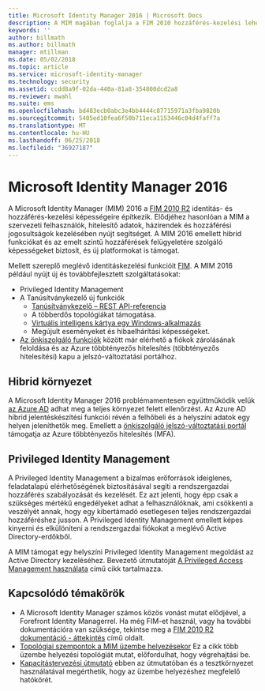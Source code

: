 ```yaml
---
title: Microsoft Identity Manager 2016 | Microsoft Docs
description: A MIM magában foglalja a FIM 2010 hozzáférés-kezelési lehetőségeit és a felhasználók, hitelesítő adatok, szabályzatok és szervezeten belüli hozzáférési jogosultságok kezelésében nyújt segítséget.
keywords: ''
author: billmath
ms.author: billmath
manager: mtillman
ms.date: 05/02/2018
ms.topic: article
ms.service: microsoft-identity-manager
ms.technology: security
ms.assetid: ccdd8a9f-02da-440a-81a8-354800dcd2a8
ms.reviewer: mwahl
ms.suite: ems
ms.openlocfilehash: bd483ecb0abc3e4bb4444c87715971a3fba9820b
ms.sourcegitcommit: 5405ed10fea6f50b711eca1153446c04d4faff7a
ms.translationtype: MT
ms.contentlocale: hu-HU
ms.lasthandoff: 06/25/2018
ms.locfileid: "36927187"
---
```

# <a name="microsoft-identity-manager-2016"></a>Microsoft Identity Manager 2016

A Microsoft Identity Manager (MIM) 2016 a [FIM 2010 R2](https://technet.microsoft.com/library/jj133885.aspx) identitás- és hozzáférés-kezelési képességeire építkezik. Elődjéhez hasonlóan a MIM a szervezeti felhasználók, hitelesítő adatok, házirendek és hozzáférési jogosultságok kezelésében nyújt segítséget.  A MIM 2016 emellett hibrid funkciókat és az emelt szintű hozzáférések felügyeletére szolgáló képességeket biztosít, és új platformokat is támogat.

Mellett szereplő meglévő identitáskezelési funkcióit [FIM](https://technet.microsoft.com/library/jj133868). A MIM 2016 például nyújt új és továbbfejlesztett szolgáltatásokat:

- Privileged Identity Management
- A Tanúsítványkezelő új funkciók
  - [Tanúsítványkezelő – REST API-referencia](./reference/certificate-management-rest-api-reference.md)
  - A többerdős topológiákat támogatása.
  - [Virtuális intelligens kártya egy Windows-alkalmazás](working-with-mim-certificate-manager.md)
  - Megújult eseményeket és hibaelhárítási képességeket. 
- [Az önkiszolgáló funkciók](working-with-self-service-password-reset.md) között már elérhető a fiókok zárolásának feloldása és az Azure többtényezős hitelesítés (többtényezős hitelesítési) kapu a jelszó-változtatási portálhoz.

## <a name="hybrid-experience"></a>Hibrid környezet

A Microsoft Identity Manager 2016 problémamentesen együttműködik velük [az Azure AD](https://docs.microsoft.com/azure/active-directory/active-directory-whatis) adhat meg a teljes környezet felett ellenőrzést. Az Azure AD hibrid jelentéskészítési funkciói révén a felhőbeli és a helyszíni adatok egy helyen jeleníthetők meg. Emellett a [önkiszolgáló jelszó-változtatási portál](working-with-self-service-password-reset.md) támogatja az Azure többtényezős hitelesítés (MFA).

## <a name="privileged-identity-management"></a>Privileged Identity Management

A Privileged Identity Management a bizalmas erőforrások ideiglenes, feladatalapú elérhetőségének biztosításával segíti a rendszergazdai hozzáférés szabályozását és kezelését. Ez azt jelenti, hogy épp csak a szükséges mértékű engedélyeket adhat a felhasználóknak, ami csökkenti a veszélyét annak, hogy egy kibertámadó esetlegesen teljes rendszergazdai hozzáféréshez jusson. A Privileged Identity Management emellett képes kinyerni és elkülöníteni a rendszergazdai fiókokat a meglévő Active Directory-erdőkből.

A MIM támogat egy helyszíni Privileged Identity Management megoldást az Active Directory kezeléséhez. Bevezető útmutatóját [A Privileged Access Management használata](./pam/privileged-identity-management-for-active-directory-domain-services.md) című cikk tartalmazza.

## <a name="related-topics"></a>Kapcsolódó témakörök

- A Microsoft Identity Manager számos közös vonást mutat elődjével, a Forefront Identity Managerrel. Ha még FIM-et használ, vagy ha további dokumentációra van szüksége, tekintse meg a [FIM 2010 R2 dokumentáció - áttekintés](https://technet.microsoft.com/library/jj133885.aspx) című oldalt.
- [Topológiai szempontok a MIM üzembe helyezésekor](topology-considerations.md) Ez a cikk több üzembe helyezési topológiát mutat, előfordulhat, hogy végrehajtási be.
- [Kapacitástervezési útmutató](capacity-planning-guide.md) ebben az útmutatóban és a tesztkörnyezet használatával megérthetik, hogy az üzembe helyezéshez megfelelő hatókörét.